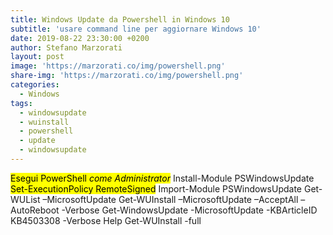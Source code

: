 ```yaml
---
title: Windows Update da Powershell in Windows 10
subtitle: 'usare command line per aggiornare Windows 10'
date: 2019-08-22 23:30:00 +0200
author: Stefano Marzorati
layout: post
image: 'https://marzorati.co/img/powershell.png'
share-img: 'https://marzorati.co/img/powershell.png'
categories:
  - Windows
tags:
  - windowsupdate
  - wuinstall
  - powershell
  - update
  - windowsupdate
---
```

<mark>Esegui PowerShell *come Administrator*</mark>
Install-Module PSWindowsUpdate
<mark>Set-ExecutionPolicy RemoteSigned</mark>
Import-Module PSWindowsUpdate
Get-WUList –MicrosoftUpdate
Get-WUInstall –MicrosoftUpdate –AcceptAll –AutoReboot -Verbose
Get-WindowsUpdate -MicrosoftUpdate -KBArticleID KB4503308 -Verbose
Help Get-WUInstall -full
